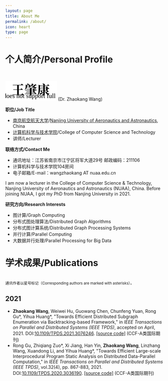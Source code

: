 ```yaml
---
layout: page
title: About Me
permalink: /about/
icon: heart
type: page
---
```


# 个人简介/Personal Profile

<br>

![My Chinese name](/img/my-chinese-name.svg) (Dr. Zhaokang Wang)

**职位/Job Title**

* [南京航空航天大学](http://http://www.nuaa.edu.cn/)/[Nanjing University of Aeronautics and Astronautics](http://iao.nuaa.edu.cn), China
* [计算机科学与技术学院](http://cs.nuaa.edu.cn/)/College of Computer Science and Technology
* 讲师/Lecturer

**联络方式/Contact Me**

* 通讯地址：江苏省南京市江宁区将军大道29号 邮政编码：211106
* 计算机科学与技术学院104房间
* 电子邮箱/E-mail：wangzhaokang AT nuaa.edu.cn

 I am now a lecturer in the College of Computer Science & Technology, Nanjing University of Aeronautics and Astronautics (NUAA), China. Before joining NUAA, I got my PhD from Nanjing University in 2021.

**研究方向/Research Interests**

* 图计算/Graph Computing
* 分布式图处理算法/Distributed Graph Algorithms
* 分布式图计算系统/Distributed Graph Processing Systems
* 并行计算/Parallel Computing
* 大数据并行处理/Parallel Processing for Big Data

# 学术成果/Publications

<br>
<small>通讯作者以星号标记（Corresponding authors are marked with  asterisks）。</small>

## 2021

* **Zhaokang Wang**, Weiwei Hu, Guowang Chen, Chunfeng Yuan, Rong Gu*, Yihua Huang*, "Towards Efficient Distributed Subgraph Enumeration via Backtracking-based Framework," in *IEEE Transactions on Parallel and Distributed Systems (IEEE TPDS)*, accepted on April, 2021. DOI:[10.1109/TPDS.2021.3076246](https://doi.org/10.1109/TPDS.2021.3076246). [[source code]](https://github.com/PasaLab/BENU) (CCF-A类国际期刊)
* Rong Gu, Zhiqiang Zuo*, Xi Jiang, Han Yin, **Zhaokang Wang**, Linzhang Wang, Xuandong Li, and Yihua Huang*, "Towards Efficient Large-scale Interprocedural Program Static Analysis on Distributed Data-Parallel Computation," in *IEEE Transactions on Parallel and Distributed Systems (IEEE TPDS)*, vol.32(4), pp. 867-883, 2021. DOI:[10.1109/TPDS.2020.3036190](https://doi.org/10.1109/TPDS.2020.3036190). [[source code]](https://github.com/PasaLab/BigSpa) (CCF-A类国际期刊)